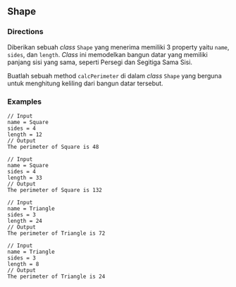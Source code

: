 ## Shape
### Directions
Diberikan sebuah *class* `Shape` yang menerima memiliki 3 property yaitu `name`, `sides`, dan `length`. *Class* ini memodelkan bangun datar yang memiliki panjang sisi yang sama, seperti Persegi dan Segitiga Sama Sisi.

Buatlah sebuah method `calcPerimeter`  di dalam *class* `Shape` yang berguna untuk menghitung keliling dari bangun datar tersebut.

### Examples
````
// Input
name = Square
sides = 4
length = 12
// Output
The perimeter of Square is 48
````
````
// Input
name = Square
sides = 4
length = 33
// Output
The perimeter of Square is 132
````
````
// Input
name = Triangle
sides = 3
length = 24
// Output
The perimeter of Triangle is 72
````
````
// Input
name = Triangle
sides = 3
length = 8
// Output
The perimeter of Triangle is 24
````
